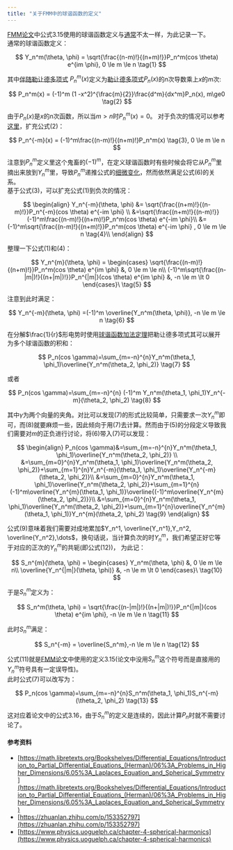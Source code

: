 ```yaml
---
title: "关于FMM中的球谐函数的定义"
---
```


<script async src="https://cdn.jsdelivr.net/npm/mathjax@3/es5/tex-chtml.js" id="MathJax-script"></script>
<script>
MathJax = {
  tex: {
    inlineMath: [['$', '$'],['\$', '\$']]
  }
};
</script>

[FMM论文](https://www.cambridge.org/core/journals/acta-numerica/article/abs/new-version-of-the-fast-multipole-method-for-the-laplace-equation-in-three-dimensions/8D84CC50463A63C73A5E97A045F16B79)中公式3.15使用的球谐函数定义与[通常](https://en.wikipedia.org/wiki/Spherical_harmonics#Conventions)不太一样，为此记录一下。  
通常的球谐函数定义：

$$
Y_n^m(\theta, \phi) = \sqrt{\frac{(n-m)!}{(n+m)!}}P_n^m(cos \theta) e^{im \phi}, 0 \le m \le n \tag{1}
$$

其中<a href='https://en.wikipedia.org/wiki/Associated_Legendre_polynomials'>伴随勒让德多项式</a>
$P_n^m(x)$定义为<a href='https://en.wikipedia.org/wiki/Legendre_polynomials'>勒让德多项式</a>$P_n(x)$的$n$次导数乘上$x$的$m$次:

$$
P_n^m(x) = (-1)^m (1 -x^2)^{\frac{m}{2}}\frac{d^m}{dx^m}P_n(x), m\ge0  \tag{2}
$$

由于$P_n(x)$是$x$的$n$次函数，所以当$m>n$时$P_n^m(x)=0$。
对于负次的情况可以参考<a href='http://www.jooooow.com/static/pdf/FMM.pdf'>这里</a>，扩充公式(2)：

$$
P_n^{-m}(x) = (-1)^m\frac{(n-m)!}{(n+m)!}P_n^m(x) \tag{3}, 0 \le m \le n
$$

注意到$P_n^m$定义里这个鬼畜的$(-1)^m$，在定义球谐函数时有些时候会将它从$P_n^m$里摘出来放到$Y_n^m$里，导致$P_n^m$递推公式的<a href='https://www.physics.uoguelph.ca/chapter-4-spherical-harmonics'>细微变化</a>，然而依然满足公式(6)的关系。
<br>
基于公式(3)，可以扩充公式(1)到负次的情况：

$$
\begin{align}
Y_n^{-m}(\theta, \phi) &= \sqrt{\frac{(n+m)!}{(n-m)!}}P_n^{-m}(cos \theta) e^{-im \phi} \\
&=\sqrt{\frac{(n+m)!}{(n-m)!}}(-1)^m\frac{(n-m)!}{(n+m)!}P_n^m(cos \theta)  e^{-im \phi}\\
&=(-1)^m\sqrt{\frac{(n-m)!}{(n+m)!}}P_n^m(cos \theta)  e^{-im \phi} , 0 \le m \le n  \tag{4}\\
\end{align}
$$

整理一下公式(1)和(4)：

$$
    Y_n^{m}(\theta, \phi) =
\begin{cases}
    \sqrt{\frac{(n-m)!}{(n+m)!}}P_n^m(cos \theta) e^{im \phi} &, 0 \le m \le n\\
    (-1)^m\sqrt{\frac{(n-|m|)!}{(n+|m|)!}}P_n^{|m|}(cos \theta) e^{im \phi}  &,  -n \le m \lt 0
\end{cases}\
 \tag{5}
$$

注意到此时满足：

$$
Y_n^{-m}(\theta, \phi) =(-1)^m \overline{Y_n^m(\theta, \phi)}, -n \le m \le n  \tag{6}
$$

在分解$\frac{1}{r}$形电势时使用<a href='https://en.wikipedia.org/wiki/Spherical_harmonics#Algebraic_properties'>球谐函数加法定理</a>把勒让德多项式其可以展开为多个球谐函数的积和：

$$
P_n(cos \gamma)=\sum_{m=-n}^{n}Y_n^m(\theta_1, \phi_1)\overline{Y_n^m(\theta_2, \phi_2)} \tag{7}
$$

或者

$$
P_n(cos \gamma)=\sum_{m=-n}^{n} (-1)^m Y_n^m(\theta_1, \phi_1)Y_n^{-m}(\theta_2, \phi_2) \tag{8}
$$

其中$\gamma$为两个向量的夹角。对比可以发现(7)的形式比较简单，只需要求一次$Y_n^m$即可，而(8)就要麻烦一些，因此倾向于用(7)去计算。然而由于(5)的分段定义导致我们需要对$m$的正负进行讨论，将(6)带入(7)可以发现：

$$
\begin{align}
P_n(cos \gamma)&=\sum_{m=-n}^{n}Y_n^m(\theta_1, \phi_1)\overline{Y_n^m(\theta_2, \phi_2)} \\
&=\sum_{m=0}^{n}Y_n^m(\theta_1, \phi_1)\overline{Y_n^m(\theta_2, \phi_2)}+\sum_{m=1}^{n}Y_n^{-m}(\theta_1, \phi_1)\overline{Y_n^{-m}(\theta_2, \phi_2)}\\
&=\sum_{m=0}^{n}Y_n^m(\theta_1, \phi_1)\overline{Y_n^m(\theta_2, \phi_2)}+\sum_{m=1}^{n}(-1)^m\overline{Y_n^{m}(\theta_1, \phi_1)}\overline{(-1)^m\overline{Y_n^{m}(\theta_2, \phi_2)}}\\
&=\sum_{m=0}^{n}Y_n^m(\theta_1, \phi_1)\overline{Y_n^m(\theta_2, \phi_2)}+\sum_{m=1}^{n}\overline{Y_n^{m}(\theta_1, \phi_1)}Y_n^{m}(\theta_2, \phi_2) \tag{9}
\end{align}
$$

公式(9)意味着我们需要对成地累加$Y_n^1, \overline{Y_n^1},Y_n^2, \overline{Y_n^2},\dots$，换句话说，当计算负次的时$Y_n^m$，我们希望正好它等于对应的正次的$Y_n^m$的共轭(即公式(12))，
为此记：

$$
    S_n^{m}(\theta, \phi) =
\begin{cases}
    Y_n^m(\theta, \phi) &, 0 \le m \le n\\
    \overline{Y_n^{|m|}(\theta, \phi)}  &,  -n \le m \lt 0
\end{cases}\
 \tag{10}
$$

于是$S_n^m$定义为：

$$
S_n^m(\theta, \phi) = \sqrt{\frac{(n-|m|)!}{(n+|m|)!}}P_n^{|m|}(cos \theta) e^{im \phi}, -n \le m \le n \tag{11}
$$

此时$S_n^m$满足：

$$
S_n^{-m} = \overline{S_n^m},-n \le m \le n  \tag{12}
$$

公式(11)就是<a href='https://www.cambridge.org/core/journals/acta-numerica/article/abs/new-version-of-the-fast-multipole-method-for-the-laplace-equation-in-three-dimensions/8D84CC50463A63C73A5E97A045F16B79'>FMM论文</a>中使用的定义3.15(论文中没用$S_n^m$这个符号而是直接用的$Y_n^m$符号具有一定误导性)。    
此时公式(7)可以改写为：

$$
P_n(cos \gamma)=\sum_{m=-n}^{n}S_n^m(\theta_1, \phi_1)S_n^{-m}(\theta_2, \phi_2) \tag{13}
$$

这对应着论文中的公式3.16，由于$S_n^m$的定义是连续的，因此计算$P_n$时就不需要讨论了。


#### 参考资料
+ [https://math.libretexts.org/Bookshelves/Differential_Equations/Introduction_to_Partial_Differential_Equations_(Herman)/06%3A_Problems_in_Higher_Dimensions/6.05%3A_Laplaces_Equation_and_Spherical_Symmetry](https://math.libretexts.org/Bookshelves/Differential_Equations/Introduction_to_Partial_Differential_Equations_(Herman)/06%3A_Problems_in_Higher_Dimensions/6.05%3A_Laplaces_Equation_and_Spherical_Symmetry)
+ [https://zhuanlan.zhihu.com/p/153352797](https://zhuanlan.zhihu.com/p/153352797)
+ [https://www.physics.uoguelph.ca/chapter-4-spherical-harmonics](https://www.physics.uoguelph.ca/chapter-4-spherical-harmonics)